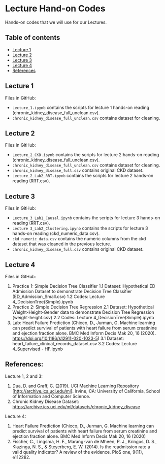 Lecture Hand-on Codes
=========================

Hands-on codes that we will use for our Lectures. 

## Table of contents
* [Lecture 1](#lecture-1)
* [Lecture 2](#lecture-2)
* [Lecture 3](#lecture-3)
* [Lecture 4](#lecture-4)
* [References](#references)

## Lecture 1

Files in GitHub:
- `Lecture_1.ipynb` contains the scripts for lecture 1 hands-on reading (chronic_kidney_disease_full_unclean.csv).
- `chronic_kidney_disease_full_unclean.csv` contains dataset for cleaning.


## Lecture 2

Files in GitHub:
- `Lecture_2_CKD.ipynb` contains the scripts for lecture 2 hands-on reading (chronic_kidney_disease_full_unclean.csv).
- `chronic_kidney_disease_full_unclean.csv` contains dataset for cleaning.
- `chronic_kidney_disease_full.csv` contains original CKD dataset. 
- `Lecture_2_Lab2_RRT.ipynb` contains the scripts for lecture 2 hands-on reading (RRT.csv).


## Lecture 3

Files in GitHub:
- `Lecture_3_Lab1_Causal.ipynb` contains the scripts for lecture 3 hands-on reading (RRT.csv).
- `Lecture 3_Lab2_Clustering.ipynb` contains the scripts for lecture 3 hands-on reading (ckd_numeric_data.csv).
- `ckd_numeric_data.csv` contains  the numeric columns from the ckd dataset that was cleaned in the previous lecture.
- `chronic_kidney_disease_full.csv` contains original CKD dataset. 

## Lecture 4

Files in GitHub:
1. Practice 1: Simple Decision Tree Classifier
1.1 Dataset: Hypothetical ED Admission Dataset to demonstrate Decision Tree Classifier (ED_Admission_Small.csv)
1.2 Codes: Lecture 4_DecisionTree(Simple).ipynb
2. Practice 2: Simple Decision Tree Regression
2.1 Dataset: Hypothetical Weight-Height-Gender data to demonstrate Decision Tree Regression (weight-height.csv)
2.2 Codes: Lecture 4_DecisionTree(Simple).ipynb
3. Lab: Heart Failure Prediction (Chicco, D., Jurman, G. Machine learning can predict survival of patients with heart failure from serum creatinine and ejection fraction alone. BMC Med Inform Decis Mak 20, 16 (2020). https://doi.org/10.1186/s12911-020-1023-5)
3.1 Dataset: heart_failure_clinical_records_dataset.csv
3.2 Codes: Lecture 4_Supervised - HF.ipynb

## References:

Lecture 1, 2 and 3:
1. Dua, D. and Graff, C. (2019). UCI Machine Learning Repository [http://archive.ics.uci.edu/ml]. Irvine, CA: University of California, School of Information and Computer Science.
2. Chronic Kidney Disease Dataset: https://archive.ics.uci.edu/ml/datasets/chronic_kidney_disease

Lecture 4:
1. Heart Failure Prediction (Chicco, D., Jurman, G. Machine learning can predict survival of patients with heart failure from serum creatinine and ejection fraction alone. BMC Med Inform Decis Mak 20, 16 (2020)
2. Fischer, C., Lingsma, H. F., Marang-van de Mheen, P. J., Kringos, D. S., Klazinga, N. S., & Steyerberg, E. W. (2014). Is the readmission rate a valid quality indicator? A review of the evidence. PloS one, 9(11), e112282.
